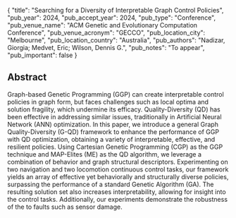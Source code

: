 {
  "title": "Searching for a Diversity of Interpretable Graph Control Policies",
  "pub_year": 2024,
  "pub_accept_year": 2024,
  "pub_type": "Conference",
  "pub_venue_name": "ACM Genetic and Evolutionary Computation Conference",
  "pub_venue_acronym": "GECCO",
  "pub_location_city": "Melbourne",
  "pub_location_country": "Australia",
  "pub_authors": "Nadizar, Giorgia; Medvet, Eric; Wilson, Dennis G.",
  "pub_notes": "To appear",
  "pub_important": false
}

## Abstract
Graph-based Genetic Programming (GGP) can create interpretable control policies in graph form, but faces challenges such as local optima and solution fragility, which undermine its efficacy. Quality-Diversity (QD) has been effective in addressing similar issues, traditionally in Artificial Neural Network (ANN) optimization. In this paper, we introduce a general Graph Quality-Diversity (G-QD) framework to enhance the performance of GGP with QD optimization, obtaining a variety of interpretable, effective, and resilient policies. Using Cartesian Genetic Programming (CGP) as the GGP technique and MAP-Elites (ME) as the QD algorithm, we leverage a combination of behavior and graph structural descriptors. Experimenting on two navigation and two locomotion continuous control tasks, our framework yields an array of effective yet behaviorally and structurally diverse policies, surpassing the performance of a standard Genetic Algorithm (GA). The resulting solution set also increases interpretability, allowing for insight into the control tasks. Additionally, our experiments demonstrate the robustness of the to faults such as sensor damage.
